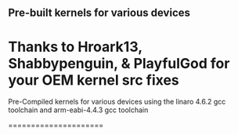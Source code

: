 Pre-built kernels for various devices
--------------------
Thanks to Hroark13, Shabbypenguin, & PlayfulGod for your OEM kernel src fixes
====================

Pre-Compiled kernels for various devices using the linaro 4.6.2 gcc toolchain and arm-eabi-4.4.3 gcc toolchain

=====================
